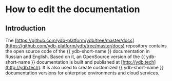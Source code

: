 # How to edit the documentation

## Introduction

The [https://github.com/ydb-platform/ydb/tree/master/docs](https://github.com/ydb-platform/ydb/tree/master/docs) repository contains the open source code of the {{ ydb-short-name }} documentation in Russian and English. Based on it, an OpenSource version of the {{ ydb-short-name }} documentation is built and published at [http://ydb.tech](http://ydb.tech). It is also used to create customized {{ ydb-short-name }} documentation versions for enterprise environments and cloud services.
